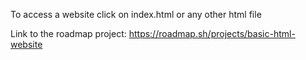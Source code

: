 To access a website click on index.html or any other html file

Link to the roadmap project: https://roadmap.sh/projects/basic-html-website
